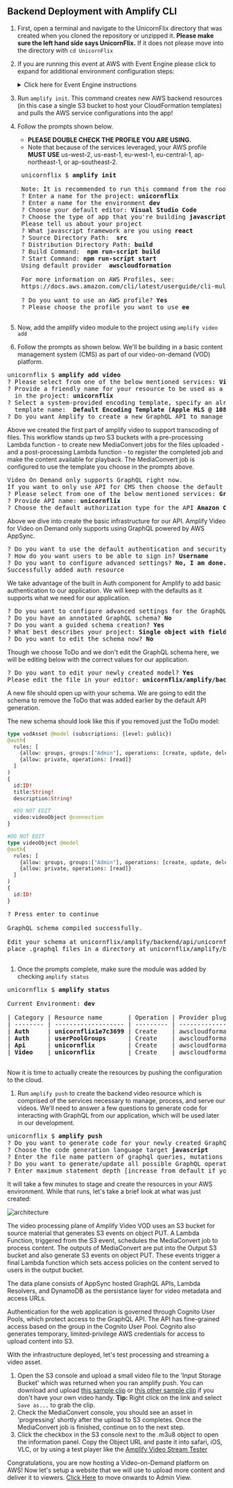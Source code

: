 ## Backend Deployment with Amplify CLI

1. First, open a terminal and navigate to the UnicornFlix directory that was created when you cloned the repository or unzipped it.
**Please make sure the left hand side says UnicornFlix.** If it does not please move into the directory with `cd UnicornFlix`
1. If you are running this event at AWS with Event Engine please click to expand for additional environment configuration steps:
    <details>
        <summary>Click here for Event Engine instructions</summary>

    1. Obtain your hash from the event lead and visit https://dashboard.eventengine.run/login
    1. Login in using your hash and click on the use console button
    1. A popover will appear with your AWS console access federation link and AWS CLI profile links
    1. Open up your AWS profile folder on your computer ( `~/.aws/` for Mac and Linux and `C:\Users\USERNAME \.aws\` for windows)
    1. If you don't have a AWS profile folder you need to create it and add in two files. One file called `credentials` and `config`.
    1. Edit your `credentials` file by adding in a new profile like so (copying the values from the popover in event engine). Please note that the credentials file is all lowercase (in Event Engine it is uppercase).
        ```
        [ee]
        aws_access_key_id = XXXXXXXXXXXXXXXX
        aws_secret_access_key = XXXXXXXXXXXXXXXXXXXXXXXXX
        aws_session_token = XXXXXXXXXXXXXXXXXXXXXXXXXXXXXXXXXXXXXXXXXXXXXXXXXX
        ```
    1. Edit your `config` file by adding default values (changing your region to the assigned region of your event)
        ```
        [ee]
        region = us-west-2
        output = json
        ```
    1. When running `amplify init` choose the newly created profile called `ee` (**Note:** please don't select default)
    </details>
1. Run `amplify init`. This command creates new AWS backend resources (in this case a single S3 bucket to host your CloudFormation templates) and pulls the AWS service configurations into the app!
1. Follow the prompts shown below.
    * **PLEASE DOUBLE CHECK THE PROFILE YOU ARE USING.**
    * Note that because of the services leveraged, your AWS profile **MUST USE** us-west-2, us-east-1, eu-west-1, eu-central-1, ap-northeast-1, or ap-southeast-2.
 
    
    
    <pre>
    unicornflix $ <b>amplify init</b>
    
    Note: It is recommended to run this command from the root of your app directory
    ? Enter a name for the project: <b>unicornflix</b>
    ? Enter a name for the environment <b>dev</b>
    ? Choose your default editor: <b>Visual Studio Code</b>
    ? Choose the type of app that you're building <b>javascript</b>
    Please tell us about your project
    ? What javascript framework are you using <b>react</b>
    ? Source Directory Path:  <b>src</b>
    ? Distribution Directory Path: <b>build</b>
    ? Build Command:  <b>npm run-script build</b>
    ? Start Command: <b>npm run-script start</b>
    Using default provider  <b>awscloudformation</b>

    For more information on AWS Profiles, see:
    https://docs.aws.amazon.com/cli/latest/userguide/cli-multiple-profiles.html

    ? Do you want to use an AWS profile? <b>Yes</b>
    ? Please choose the profile you want to use <b>ee</b>
    </pre>
    
    
1. Now, add the amplify video module to the project using `amplify video add`
1. Follow the prompts as shown below. We'll be building in a basic content management system (CMS) as part of our video-on-demand (VOD) platform.
<pre>
unicornflix $ <b>amplify add video</b>
? Please select from one of the below mentioned services: <b>Video On Demand (alpha)</b>
? Provide a friendly name for your resource to be used as a label for this category 
  in the project: <b>unicornflix</b>
? Select a system-provided encoding template, specify an already-created 
  template name:  <b>Default Encoding Template (Apple HLS @ 1080p30)</b>
? Do you want Amplify to create a new GraphQL API to manage your videos? <b>Yes</b>
</pre>

Above we created the first part of amplify video to support transcoding of files. This workflow stands up two S3 buckets with a pre-processing Lambda function - to create new MediaConvert jobs for the files uploaded - and a post-processing Lambda function - to register the completed job and make the content available for playback. The MediaConvert job is configured to use the template you choose in the prompts above.

<pre>
Video On Demand only supports GraphQL right now.
If you want to only use API for CMS then choose the default ToDo and don't edit it until later.
? Please select from one of the below mentioned services: <b>GraphQL</b>
? Provide API name: <b>unicornflix</b>
? Choose the default authorization type for the API <b>Amazon Cognito User Pool</b>
</pre>

Above we dive into create the basic infrastructure for our API. Amplify Video for Video on Demand only supports using GraphQL powered by AWS AppSync.

<pre>
? Do you want to use the default authentication and security configuration? <b>Default configuration</b>
? How do you want users to be able to sign in? <b>Username</b>
? Do you want to configure advanced settings? <b>No, I am done.</b>
Successfully added auth resource
</pre>

We take advantage of the built in Auth component for Amplify to add basic authentication to our application. We will keep with the defaults as it supports what we need for our application.

<pre>
? Do you want to configure advanced settings for the GraphQL API <b>No, I am done.</b>
? Do you have an annotated GraphQL schema? <b>No</b>
? Do you want a guided schema creation? <b>Yes</b>
? What best describes your project: <b>Single object with fields (e.g., “Todo” with ID, name, description)</b>
? Do you want to edit the schema now? <b>No</b>
</pre>

Though we choose ToDo and we don't edit the GraphQL schema here, we will be editing below with the correct values for our application.

<pre>
? Do you want to edit your newly created model? <b>Yes</b>
Please edit the file in your editor: <b>unicornflix/amplify/backend/api/unicornflix/schema.graphql</b>
</pre>

A new file should open up with your schema. We are going to edit the schema to remove the ToDo that was added earlier by the default API generation.

The new schema should look like this if you removed just the ToDo model:

```graphql
type vodAsset @model (subscriptions: {level: public})
@auth(
  rules: [
    {allow: groups, groups:["Admin"], operations: [create, update, delete, read]},
    {allow: private, operations: [read]}
  ]
)
{
  id:ID!
  title:String!
  description:String!

  #DO NOT EDIT
  video:videoObject @connection
} 

#DO NOT EDIT
type videoObject @model
@auth(
  rules: [
    {allow: groups, groups:["Admin"], operations: [create, update, delete, read]},
    {allow: private, operations: [read]}
  ]
)
{
  id:ID!
}
```

<pre>
? Press enter to continue 

GraphQL schema compiled successfully.

Edit your schema at unicornflix/amplify/backend/api/unicornflix/schema.graphql or 
place .graphql files in a directory at unicornflix/amplify/backend/api/unicornflix/schema

</pre>

1. Once the prompts complete, make sure the module was added by checking `amplify status`
<pre>
unicornflix $ <b>amplify status</b>

Current Environment: <b>dev</b>

| Category | Resource name       | Operation | Provider plugin   |
| -------- | ------------------- | --------- | ----------------- |
| <b>Auth</b>     | <b>unicornflix1e7c3699</b> | Create    | awscloudformation |
| <b>Auth</b>     | <b>userPoolGroups</b>      | Create    | awscloudformation |
| <b>Api</b>      | <b>unicornflix</b>         | Create    | awscloudformation |
| <b>Video</b>    | <b>unicornflix</b>         | Create    | awscloudformation |

</pre>
Now it is time to actually create the resources by pushing the configuration to the cloud. 

1. Run `amplify push` to create the backend video resource which is comprised of the services necessary to manage, process, and serve our videos. We'll need to answer a few questions to generate code for interacting with GraphQL from our application, which will be used later in our development.

<pre>
unicornflix $ <b>amplify push</b>
? Do you want to generate code for your newly created GraphQL API <b>Yes</b>
? Choose the code generation language target <b>javascript</b>
? Enter the file name pattern of graphql queries, mutations and subscriptions <b>src/graphql/**/*.js</b>
? Do you want to generate/update all possible GraphQL operations - queries, mutations and subscriptions <b>Yes</b>
? Enter maximum statement depth [increase from default if your schema is deeply nested] <b>2</b>
</pre>


It will take a few minutes to stage and create the resources in your AWS environment. While that runs, let's take a brief look at what was just created:

  ![architecture](https://www.amplify-video.com/unicornflix/amplify_arch.png)

The video processing plane of Amplify Video VOD uses an S3 bucket for source material that generates S3 events on object PUT. A Lambda Function, triggered from the S3 event, schedules the MediaConvert job to process  content. The outputs of MediaConvert are put into the Output S3 bucket and also generate S3 events on object PUT. These events trigger a final Lambda function which sets access policies on the content served to users in the output bucket.

The data plane consists of AppSync hosted GraphQL APIs, Lambda Resolvers, and DynamoDB as the persistance layer for video metadata and access URLs. 

Authentication for the web application is governed through Cognito User Pools, which protect access to the GraphQL API. The API has fine-grained access based on the group in the Cognito User Pool. Cognito also generates temporary, limited-privilege AWS credentials for access to upload content into S3.


With the infrastructure deployed, let's test processing and streaming a video asset. 

1. Open the S3 console and upload a small video file to the 'Input Storage Bucket' which was returned when you ran amplify push. You can download and upload [this sample clip](https://www.amplify-video.com/unicornflix/sample2.mp4) or [this other sample clip](https://www.amplify-video.com/unicornflix/sample.mp4) if you don't have your own video handy. **Tip:** Right click on the link and select `Save as...` to grab the clip.
1. Check the MediaConvert console, you should see an asset in 'progressing' shortly after the upload to S3 completes. Once the MediaConvert job is finished, continue on to the next step.
1. Click the checkbox in the S3 console next to the .m3u8 object to open the information panel. Copy the Object URL and paste it into safari, iOS, VLC, or by using a test player like the [Amplify Video Stream Tester](https://www.amplify-video.com/Player)

Congratulations, you are now hosting a Video-on-Demand platform on AWS! Now let's setup a website that we will use to upload more content and deliver it to viewers. [Click Here](./Admin.md) to move onwards to Admin View.

